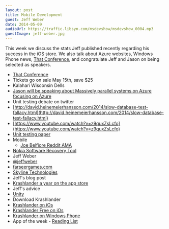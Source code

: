 ```yaml
---
layout: post
title: Mobile Development
guest: Jeff Weber
date: 2014-05-09
audioUrl: https://traffic.libsyn.com/msdevshow/msdevshow_0004.mp3
guestImage: jeff-weber.jpg
---
```


This week we discuss the stats Jeff published recently regarding his success in the iOS store. We also talk about Azure websites, Windows Phone news, [That Conference](http://thatconference.com), and congratulate Jeff and Jason on being selected as speakers.
 
- [That Conference](http://thatconference.com)
 - Tickets go on sale May 15th, save $25
 - Kalahari Wisconsin Dells
 - [Jason will be speaking about Massively parallel systems on Azure focusing on Azure](https://www.thatconference.com/Sessions/Session/2451)
- Unit testing debate on twitter
 - [http://david.heinemeierhansson.com/2014/slow-database-test-fallacy.html](http://david.heinemeierhansson.com/2014/slow-database-test-fallacy.html)
 - [https://www.youtube.com/watch?v=z9quxZsLcfo](https://www.youtube.com/watch?v=z9quxZsLcfo)
 - [Unit testing paper](http://downloads.ytechie.com/Practical_.NET_Unit_Testing.pdf)
- Mobile
  - [Joe Belfiore Reddit AMA](http://www.reddit.com/r/windowsphone/comments/24jtcy/hi_im_joe_belfiore_from_the_windows_phone_team_ama/)
 - [Nokia Software Recovery Tool](http://www.wpcentral.com/nokia-software-recovery-tool-updated-support-windows-phone-81-and-more)
- Jeff Weber
 - [@jeffweber](http://twitter.com/jeffweber)
 - [farseergames.com](http://farseergames.com) 
 - [Skyline Technologies](http://skylinetechnologies.com)
- Jeff's blog post
 - [Krashlander a year on the app store](http://www.farseergames.com/blog/2014/4/24/krashlander-a-year-on-the-appstore)
- Jeff's advice
 - [Unity](https://unity3d.com/) 
- Download Krashlander 
 - [Krashlander on iOs](https://itunes.apple.com/us/app/krashlander-ski-jump-crash!/id506429660?mt=8)
 - [Krashlander Free on iOs](https://itunes.apple.com/us/app/krashlander-free-ski-jump/id857462884?mt=8)
 - [Krashlander on Windows Phone](http://www.windowsphone.com/s?appid=77024266-2cda-df11-a844-00237de2db9e)
- App of the week - [Reading List](http://www.windowsphone.com/s?appid=cb040d8c-f740-4393-9f59-431fa920b90a)
